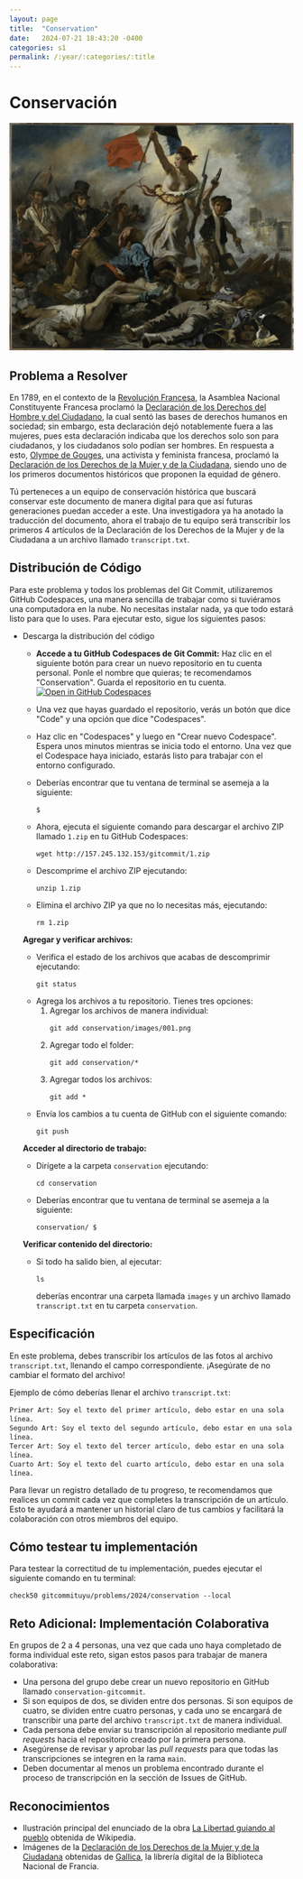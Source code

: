 ```yaml
---
layout: page
title:  "Conservation"
date:   2024-07-21 18:43:20 -0400
categories: s1
permalink: /:year/:categories/:title
---
```


# Conservación
![Revolución Francesa](/assets/images/s1/revolution.jpg)

## Problema a Resolver
En 1789, en el contexto de la [Revolución Francesa](https://es.wikipedia.org/wiki/Revoluci%C3%B3n_francesa), la Asamblea Nacional Constituyente Francesa proclamó la [Declaración de los Derechos del Hombre y del Ciudadano](https://es.wikipedia.org/wiki/Declaraci%C3%B3n_de_los_Derechos_del_Hombre_y_del_Ciudadano), la cual sentó las bases de derechos humanos en sociedad; sin embargo, esta declaración dejó notablemente fuera a las mujeres, pues esta declaración indicaba que los derechos solo son para ciudadanos, y los ciudadanos solo podían ser hombres. En respuesta a esto, [Olympe de Gouges](https://es.wikipedia.org/wiki/Olympe_de_Gouges), una activista y feminista francesa, proclamó la [Declaración de los Derechos de la Mujer y de la Ciudadana](https://es.wikipedia.org/wiki/Declaraci%C3%B3n_de_los_Derechos_de_la_Mujer_y_de_la_Ciudadana), siendo uno de los primeros documentos históricos que proponen la equidad de género.

Tú perteneces a un equipo de conservación histórica que buscará conservar este documento de manera digital para que así futuras generaciones puedan acceder a este. Una investigadora ya ha anotado la traducción del documento, ahora el trabajo de tu equipo será transcribir los primeros 4 artículos de la Declaración de los Derechos de la Mujer y de la Ciudadana a un archivo llamado `transcript.txt`.

## Distribución de Código

Para este problema y todos los problemas del Git Commit, utilizaremos GitHub Codespaces, una manera sencilla de trabajar como si tuviéramos una computadora en la nube. No necesitas instalar nada, ya que todo estará listo para que lo uses. Para ejecutar esto, sigue los siguientes pasos:

+ Descarga la distribución del código

   * **Accede a tu GitHub Codespaces de Git Commit:** Haz clic en el siguiente botón para crear un nuevo repositorio en tu cuenta personal. Ponle el nombre que quieras; te recomendamos "Conservation". Guarda el repositorio en tu cuenta.
     [![Open in GitHub Codespaces](https://github.com/codespaces/badge.svg)](https://github.com/new?template_name=codespace&template_owner=gitcommituyu)

   * Una vez que hayas guardado el repositorio, verás un botón que dice "Code" y una opción que dice "Codespaces".

   * Haz clic en "Codespaces" y luego en "Crear nuevo Codespace". Espera unos minutos mientras se inicia todo el entorno. Una vez que el Codespace haya iniciado, estarás listo para trabajar con el entorno configurado.

   * Deberías encontrar que tu ventana de terminal se asemeja a la siguiente:
     ```
     $
     ```

   * Ahora, ejecuta el siguiente comando para descargar el archivo ZIP llamado `1.zip` en tu GitHub Codespaces:
     ```
     wget http://157.245.132.153/gitcommit/1.zip
     ```

   * Descomprime el archivo ZIP ejecutando:
     ```
     unzip 1.zip
     ```
     
   * Elimina el archivo ZIP ya que no lo necesitas más, ejecutando:
     ```
     rm 1.zip
     ```

    **Agregar y verificar archivos:**
   * Verifica el estado de los archivos que acabas de descomprimir ejecutando:
     ```
     git status
     ```
   * Agrega los archivos a tu repositorio. Tienes tres opciones:
     1. Agregar los archivos de manera individual:
        ```
        git add conservation/images/001.png
        ```
     2. Agregar todo el folder:
        ```
        git add conservation/*
        ```
     3. Agregar todos los archivos:
        ```
        git add *
        ```
   * Envía los cambios a tu cuenta de GitHub con el siguiente comando:
     ```
     git push
     ```

   **Acceder al directorio de trabajo:**
   * Dirígete a la carpeta `conservation` ejecutando:
     ```
     cd conservation
     ```
   * Deberías encontrar que tu ventana de terminal se asemeja a la siguiente:
     ```
     conservation/ $
     ```

    **Verificar contenido del directorio:**
   * Si todo ha salido bien, al ejecutar:
     ```
     ls
     ```
     deberías encontrar una carpeta llamada `images` y un archivo llamado `transcript.txt` en tu carpeta `conservation`.

## Especificación

En este problema, debes transcribir los artículos de las fotos al archivo `transcript.txt`, llenando el campo correspondiente. ¡Asegúrate de no cambiar el formato del archivo!

Ejemplo de cómo deberías llenar el archivo `transcript.txt`:
```
Primer Art: Soy el texto del primer artículo, debo estar en una sola línea.
Segundo Art: Soy el texto del segundo artículo, debo estar en una sola línea.
Tercer Art: Soy el texto del tercer artículo, debo estar en una sola línea.
Cuarto Art: Soy el texto del cuarto artículo, debo estar en una sola línea.
```

Para llevar un registro detallado de tu progreso, te recomendamos que realices un commit cada vez que completes la transcripción de un artículo. Esto te ayudará a mantener un historial claro de tus cambios y facilitará la colaboración con otros miembros del equipo.

## Cómo testear tu implementación
Para testear la correctitud de tu implementación, puedes ejecutar el siguiente comando en tu terminal:
```
check50 gitcommituyu/problems/2024/conservation --local
```

## Reto Adicional: Implementación Colaborativa
En grupos de 2 a 4 personas, una vez que cada uno haya completado de forma individual este reto, sigan estos pasos para trabajar de manera colaborativa:

* Una persona del grupo debe crear un nuevo repositorio en GitHub llamado `conservation-gitcommit`.
* Si son equipos de dos, se dividen entre dos personas. Si son equipos de cuatro, se dividen entre cuatro personas, y cada uno se encargará de transcribir una parte del archivo `transcript.txt` de manera individual.
* Cada persona debe enviar su transcripción al repositorio mediante *pull requests* hacia el repositorio creado por la primera persona.
* Asegúrense de revisar y aprobar las *pull requests* para que todas las transcripciones se integren en la rama `main`.
* Deben documentar al menos un problema encontrado durante el proceso de transcripción en la sección de Issues de GitHub.

## Reconocimientos
* Ilustración principal del enunciado de la obra [La Libertad guiando al pueblo](https://es.wikipedia.org/wiki/La_Libertad_guiando_al_pueblo) obtenida de Wikipedia. 
* Imágenes de la [Declaración de los Derechos de la Mujer y de la Ciudadana](https://es.wikipedia.org/wiki/Declaraci%C3%B3n_de_los_Derechos_de_la_Mujer_y_de_la_Ciudadana) obtenidas de [Gallica](https://gallica.bnf.fr/ark:/12148/bpt6k64848397/f1.item), la librería digital de la Biblioteca Nacional de Francia.
